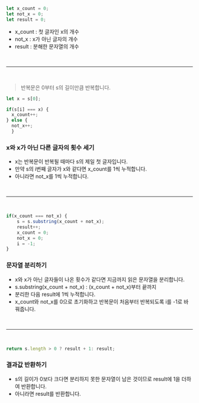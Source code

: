 ```js
let x_count = 0;
let not_x = 0;
let result = 0;
```

- x_count : 첫 글자인 x의 개수
- not_x : x가 아닌 글자의 개수
- result : 분해한 문자열의 개수

<br />

---

<br />

>  반복문은 0부터 s의 길이만큼 반복합니다.

```js
let x = s[0];

if(s[i] === x) {
  x_count++;
} else {
  not_x++;
  }
```

### x와 x가 아닌 다른 글자의 횟수 세기
- x는 반복문이 반복될 때마다 s의 제일 첫 글자입니다.
- 만약 s의 i번째 글자가 x와 같다면 x_count를 1씩 누적합니다.
- 아니라면 not_x를 1씩 누적합니다.

<br />

---

<br />

```js
if(x_count === not_x) {
    s = s.substring(x_count + not_x);
    result++;
    x_count = 0;
    not_x = 0;
    i = -1;
}
```

### 문자열 분리하기
- x와 x가 아닌 글자들이 나온 횟수가 같다면 지금까지 읽은 문자열을 분리합니다.
- s.substring(x_count + not_x) : (x_count + not_x)부터 끝까지
- 분리한 다음 result에 1씩 누적합니다.
- x_count와 not_x를 0으로 초기화하고 반복문이 처음부터 반복되도록 i를 -1로 바꿔줍니다.

<br />

---

<br />

```js
return s.length > 0 ? result + 1: result;
```

### 결과값 반환하기
- s의 길이가 0보다 크다면 분리하지 못한 문자열이 남은 것이므로 result에 1을 더하여 반환합니다.
- 아니라면 result를 반환합니다.
